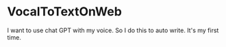 # VocalToTextOnWeb
I want to use chat GPT with my voice. So I do this to auto write.
It's my first time.


